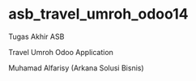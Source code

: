 # asb_travel_umroh_odoo14
Tugas Akhir ASB 

Travel Umroh Odoo Application

Muhamad Alfarisy
(Arkana Solusi Bisnis)
